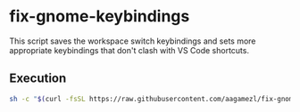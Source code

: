 # fix-gnome-keybindings
This script saves the workspace switch keybindings and sets more appropriate keybindings that don't clash with VS Code shortcuts.

## Execution

~~~bash
sh -c "$(curl -fsSL https://raw.githubusercontent.com/aagamezl/fix-gnome-keybindings/master/shortcuts.sh)"
~~~
